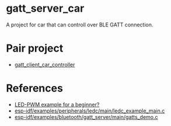 # gatt_server_car
A project for car that can controll over BLE GATT connection.

# Pair project
- [gatt_client_car_controller](/gatt_client_car_controller)

# References
- [LED-PWM example for a beginner?](https://www.esp32.com/viewtopic.php?f=13&t=821)
- [esp-idf/examples/peripherals/ledc/main/ledc_example_main.c](https://github.com/espressif/esp-idf/blob/master/examples/peripherals/ledc/main/ledc_example_main.c)
- [esp-idf/examples/bluetooth/gatt_server/main/gatts_demo.c](https://github.com/espressif/esp-idf/blob/master/examples/bluetooth/gatt_server/main/gatts_demo.c)